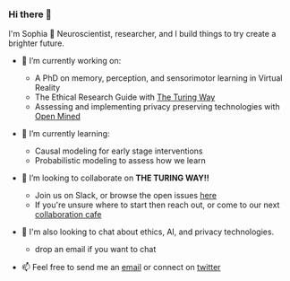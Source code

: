 ### Hi there 👋


I'm Sophia :brain: Neuroscientist, researcher, and I build things to try create a brighter future. 
- 🔭 I’m currently working on:
  - A PhD on memory, perception, and sensorimotor learning in Virtual Reality
  - The Ethical Research Guide with [The Turing Way](https://www.turing.ac.uk/research/research-projects/turing-way-handbook-reproducible-data-science) 
  - Assessing and implementing privacy preserving technologies with [Open Mined](https://www.openmined.org/)
- 🌱 I’m currently learning:
  - Causal modeling for early stage interventions 
  - Probabilistic modeling to assess how we learn

- 👯 I’m looking to collaborate on **THE TURING WAY!!**
  - Join us on Slack, or browse the open issues [here](https://github.com/alan-turing-institute/the-turing-way)
  - If you're unsure where to start then reach out, or come to our next [collaboration cafe](https://github.com/alan-turing-institute/the-turing-way/blob/master/project_management/online-collaboration-cafe.md)
  
- :speech_balloon: I'm also looking to chat about ethics, AI, and privacy technologies. 
  - drop an email if you want to chat

- 📫 Feel free to send me an [email](mailto:ssmbatchelor@gmail.com) or connect on [twitter](https://twitter.com/brainonsilicon)

